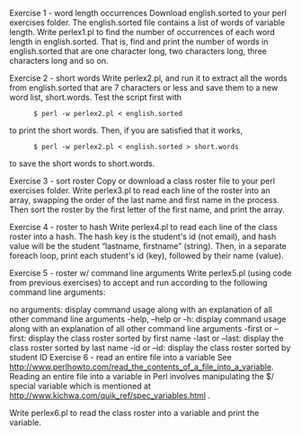Exercise 1 - word length occurrences
Download english.sorted to your perl exercises folder. The english.sorted file contains a list of words of variable length. Write perlex1.pl to find the number of occurrences of each word length in english.sorted. That is, find and print the number of words in english.sorted that are one character long, two characters long, three characters long and so on.

Exercise 2 - short words
Write perlex2.pl, and run it to extract all the words from english.sorted that are 7 characters or less and save them to a new word list, short.words. Test the script first with

          $ perl -w perlex2.pl < english.sorted
to print the short words. Then, if you are satisfied that it works,

          $ perl -w perlex2.pl < english.sorted > short.words
to save the short words to short.words.

Exercise 3 - sort roster
Copy or download a class roster file to your perl exercises folder. Write perlex3.pl to read each line of the roster into an array, swapping the order of the last name and first name in the process. Then sort the roster by the first letter of the first name, and print the array.

Exercise 4 - roster to hash
Write perlex4.pl to read each line of the class roster into a hash. The hash key is the student's id (not email), and hash value will be the student “lastname, firstname” (string). Then, in a separate foreach loop, print each student's id (key), followed by their name (value).

Exercise 5 - roster w/ command line arguments
Write perlex5.pl (using code from previous exercises) to accept and run according to the following command line arguments:

no arguments: display command usage along with an explanation of all other command line arguments
-help, –help or -h: display command usage along with an explanation of all other command line arguments
-first or –first: display the class roster sorted by first name
-last or –last: display the class roster sorted by last name
-id or –id: display the class roster sorted by student ID
Exercise 6 - read an entire file into a variable
See http://www.perlhowto.com/read_the_contents_of_a_file_into_a_variable. Reading an entire file into a variable in Perl involves manipulating the $/ special variable which is mentioned at http://www.kichwa.com/quik_ref/spec_variables.html .

Write perlex6.pl to read the class roster into a variable and print the variable.
